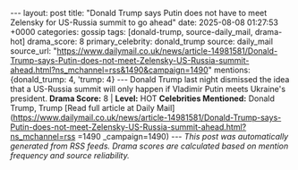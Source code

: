 --- layout: post title: "Donald Trump says Putin does not have to meet Zelensky for US-Russia summit to go ahead" date: 2025-08-08 01:27:53 +0000 categories: gossip tags: [donald-trump, source-daily_mail, drama-hot] drama_score: 8 primary_celebrity: donald_trump source: daily_mail source_url: "https://www.dailymail.co.uk/news/article-14981581/Donald-Trump-says-Putin-does-not-meet-Zelensky-US-Russia-summit-ahead.html?ns_mchannel=rss&1490&campaign=1490" mentions: {donald_trump: 4, 'trump: 4} --- Donald Trump last night dismissed the idea that a US-Russia summit will only happen if Vladimir Putin meets Ukraine's president. **Drama Score:** 8 | **Level:** HOT **Celebrities Mentioned:** Donald Trump, Trump [Read full article at Daily Mail](https://www.dailymail.co.uk/news/article-14981581/Donald-Trump-says-Putin-does-not-meet-Zelensky-US-Russia-summit-ahead.html?ns_mchannel=rss =1490 _campaign=1490) --- *This post was automatically generated from RSS feeds. Drama scores are calculated based on mention frequency and source reliability.*